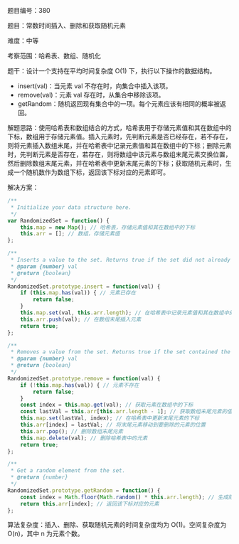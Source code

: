 题目编号：380

题目：常数时间插入、删除和获取随机元素

难度：中等

考察范围：哈希表、数组、随机化

题干：设计一个支持在平均时间复杂度 O(1) 下，执行以下操作的数据结构。

- insert(val)：当元素 val 不存在时，向集合中插入该项。
- remove(val)：元素 val 存在时，从集合中移除该项。
- getRandom：随机返回现有集合中的一项。每个元素应该有相同的概率被返回。

解题思路：使用哈希表和数组结合的方式，哈希表用于存储元素值和其在数组中的下标，数组用于存储元素值。插入元素时，先判断元素是否已经存在，若不存在，则将元素插入数组末尾，并在哈希表中记录元素值和其在数组中的下标；删除元素时，先判断元素是否存在，若存在，则将数组中该元素与数组末尾元素交换位置，然后删除数组末尾元素，并在哈希表中更新末尾元素的下标；获取随机元素时，生成一个随机数作为数组下标，返回该下标对应的元素即可。

解决方案：

```javascript
/**
 * Initialize your data structure here.
 */
var RandomizedSet = function() {
    this.map = new Map(); // 哈希表，存储元素值和其在数组中的下标
    this.arr = []; // 数组，存储元素值
};

/**
 * Inserts a value to the set. Returns true if the set did not already contain the specified element.
 * @param {number} val
 * @return {boolean}
 */
RandomizedSet.prototype.insert = function(val) {
    if (this.map.has(val)) { // 元素已存在
        return false;
    }
    this.map.set(val, this.arr.length); // 在哈希表中记录元素值和其在数组中的下标
    this.arr.push(val); // 在数组末尾插入元素
    return true;
};

/**
 * Removes a value from the set. Returns true if the set contained the specified element.
 * @param {number} val
 * @return {boolean}
 */
RandomizedSet.prototype.remove = function(val) {
    if (!this.map.has(val)) { // 元素不存在
        return false;
    }
    const index = this.map.get(val); // 获取元素在数组中的下标
    const lastVal = this.arr[this.arr.length - 1]; // 获取数组末尾元素的值
    this.map.set(lastVal, index); // 在哈希表中更新末尾元素的下标
    this.arr[index] = lastVal; // 将末尾元素移动到要删除的元素的位置
    this.arr.pop(); // 删除数组末尾元素
    this.map.delete(val); // 删除哈希表中的元素
    return true;
};

/**
 * Get a random element from the set.
 * @return {number}
 */
RandomizedSet.prototype.getRandom = function() {
    const index = Math.floor(Math.random() * this.arr.length); // 生成随机数作为数组下标
    return this.arr[index]; // 返回该下标对应的元素
};
```

算法复杂度：插入、删除、获取随机元素的时间复杂度均为 O(1)。空间复杂度为 O(n)，其中 n 为元素个数。